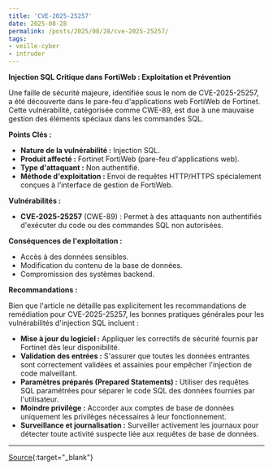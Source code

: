 ```yaml
---
title: 'CVE-2025-25257'
date: 2025-08-28
permalink: /posts/2025/08/28/cve-2025-25257/
tags:
- veille-cyber
- intruder
---
```

**Injection SQL Critique dans FortiWeb : Exploitation et Prévention**

Une faille de sécurité majeure, identifiée sous le nom de CVE-2025-25257, a été découverte dans le pare-feu d'applications web FortiWeb de Fortinet. Cette vulnérabilité, catégorisée comme CWE-89, est due à une mauvaise gestion des éléments spéciaux dans les commandes SQL.

**Points Clés :**

*   **Nature de la vulnérabilité :** Injection SQL.
*   **Produit affecté :** Fortinet FortiWeb (pare-feu d'applications web).
*   **Type d'attaquant :** Non authentifié.
*   **Méthode d'exploitation :** Envoi de requêtes HTTP/HTTPS spécialement conçues à l'interface de gestion de FortiWeb.

**Vulnérabilités :**

*   **CVE-2025-25257** (CWE-89) : Permet à des attaquants non authentifiés d'exécuter du code ou des commandes SQL non autorisées.

**Conséquences de l'exploitation :**

*   Accès à des données sensibles.
*   Modification du contenu de la base de données.
*   Compromission des systèmes backend.

**Recommandations :**

Bien que l'article ne détaille pas explicitement les recommandations de remédiation pour CVE-2025-25257, les bonnes pratiques générales pour les vulnérabilités d'injection SQL incluent :

*   **Mise à jour du logiciel :** Appliquer les correctifs de sécurité fournis par Fortinet dès leur disponibilité.
*   **Validation des entrées :** S'assurer que toutes les données entrantes sont correctement validées et assainies pour empêcher l'injection de code malveillant.
*   **Paramètres préparés (Prepared Statements) :** Utiliser des requêtes SQL paramétrées pour séparer le code SQL des données fournies par l'utilisateur.
*   **Moindre privilège :** Accorder aux comptes de base de données uniquement les privilèges nécessaires à leur fonctionnement.
*   **Surveillance et journalisation :** Surveiller activement les journaux pour détecter toute activité suspecte liée aux requêtes de base de données.

---
[Source](https://cvemon.intruder.io/cves/CVE-2025-25257){:target="_blank"}
